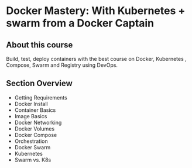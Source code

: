 # Docker Mastery: With Kubernetes + swarm from a Docker Captain

## About this course

Build, test, deploy containers with the best course on Docker, Kubernetes , Compose, Swarm and Registry using DevOps.

## Section Overview

- Getting Requirements
- Docker Install
- Container Basics
- Image Basics
- Docker Networking
- Docker Volumes
- Docker Compose
- Orchestration
- Docker Swarm
- Kubernetes
- Swarm vs. K8s
